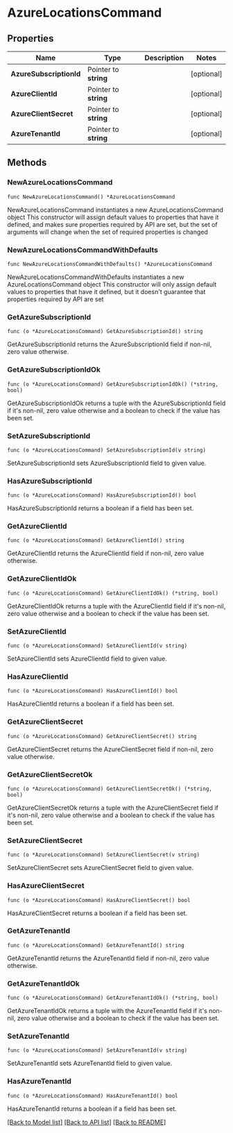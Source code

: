 # AzureLocationsCommand

## Properties

Name | Type | Description | Notes
------------ | ------------- | ------------- | -------------
**AzureSubscriptionId** | Pointer to **string** |  | [optional] 
**AzureClientId** | Pointer to **string** |  | [optional] 
**AzureClientSecret** | Pointer to **string** |  | [optional] 
**AzureTenantId** | Pointer to **string** |  | [optional] 

## Methods

### NewAzureLocationsCommand

`func NewAzureLocationsCommand() *AzureLocationsCommand`

NewAzureLocationsCommand instantiates a new AzureLocationsCommand object
This constructor will assign default values to properties that have it defined,
and makes sure properties required by API are set, but the set of arguments
will change when the set of required properties is changed

### NewAzureLocationsCommandWithDefaults

`func NewAzureLocationsCommandWithDefaults() *AzureLocationsCommand`

NewAzureLocationsCommandWithDefaults instantiates a new AzureLocationsCommand object
This constructor will only assign default values to properties that have it defined,
but it doesn't guarantee that properties required by API are set

### GetAzureSubscriptionId

`func (o *AzureLocationsCommand) GetAzureSubscriptionId() string`

GetAzureSubscriptionId returns the AzureSubscriptionId field if non-nil, zero value otherwise.

### GetAzureSubscriptionIdOk

`func (o *AzureLocationsCommand) GetAzureSubscriptionIdOk() (*string, bool)`

GetAzureSubscriptionIdOk returns a tuple with the AzureSubscriptionId field if it's non-nil, zero value otherwise
and a boolean to check if the value has been set.

### SetAzureSubscriptionId

`func (o *AzureLocationsCommand) SetAzureSubscriptionId(v string)`

SetAzureSubscriptionId sets AzureSubscriptionId field to given value.

### HasAzureSubscriptionId

`func (o *AzureLocationsCommand) HasAzureSubscriptionId() bool`

HasAzureSubscriptionId returns a boolean if a field has been set.

### GetAzureClientId

`func (o *AzureLocationsCommand) GetAzureClientId() string`

GetAzureClientId returns the AzureClientId field if non-nil, zero value otherwise.

### GetAzureClientIdOk

`func (o *AzureLocationsCommand) GetAzureClientIdOk() (*string, bool)`

GetAzureClientIdOk returns a tuple with the AzureClientId field if it's non-nil, zero value otherwise
and a boolean to check if the value has been set.

### SetAzureClientId

`func (o *AzureLocationsCommand) SetAzureClientId(v string)`

SetAzureClientId sets AzureClientId field to given value.

### HasAzureClientId

`func (o *AzureLocationsCommand) HasAzureClientId() bool`

HasAzureClientId returns a boolean if a field has been set.

### GetAzureClientSecret

`func (o *AzureLocationsCommand) GetAzureClientSecret() string`

GetAzureClientSecret returns the AzureClientSecret field if non-nil, zero value otherwise.

### GetAzureClientSecretOk

`func (o *AzureLocationsCommand) GetAzureClientSecretOk() (*string, bool)`

GetAzureClientSecretOk returns a tuple with the AzureClientSecret field if it's non-nil, zero value otherwise
and a boolean to check if the value has been set.

### SetAzureClientSecret

`func (o *AzureLocationsCommand) SetAzureClientSecret(v string)`

SetAzureClientSecret sets AzureClientSecret field to given value.

### HasAzureClientSecret

`func (o *AzureLocationsCommand) HasAzureClientSecret() bool`

HasAzureClientSecret returns a boolean if a field has been set.

### GetAzureTenantId

`func (o *AzureLocationsCommand) GetAzureTenantId() string`

GetAzureTenantId returns the AzureTenantId field if non-nil, zero value otherwise.

### GetAzureTenantIdOk

`func (o *AzureLocationsCommand) GetAzureTenantIdOk() (*string, bool)`

GetAzureTenantIdOk returns a tuple with the AzureTenantId field if it's non-nil, zero value otherwise
and a boolean to check if the value has been set.

### SetAzureTenantId

`func (o *AzureLocationsCommand) SetAzureTenantId(v string)`

SetAzureTenantId sets AzureTenantId field to given value.

### HasAzureTenantId

`func (o *AzureLocationsCommand) HasAzureTenantId() bool`

HasAzureTenantId returns a boolean if a field has been set.


[[Back to Model list]](../README.md#documentation-for-models) [[Back to API list]](../README.md#documentation-for-api-endpoints) [[Back to README]](../README.md)



